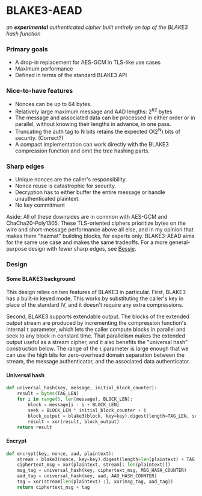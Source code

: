 # BLAKE3-AEAD

*an **experimental** authenticated cipher built entirely on top of the BLAKE3
hash function*

### Primary goals

- A drop-in replacement for AES-GCM in TLS-like use cases
- Maximum performance
- Defined in terms of the standard BLAKE3 API

### Nice-to-have features

- Nonces can be up to 64 bytes.
- Relatively large maximum message and AAD lengths: 2<sup>62</sup> bytes
- The message and associated data can be processed in either order or in
  parallel, without knowing their lengths in advance, in one pass.
- Truncating the auth tag to N bits retains the expected O(2<sup>N</sup>) bits
  of security. (Correct?)
- A compact implementation can work directly with the BLAKE3 compression
  function and omit the tree hashing parts.

### Sharp edges

- Unique nonces are the caller's responsibility.
- Nonce reuse is catastrophic for security.
- Decryption has to either buffer the entire message or handle unauthenticated
  plaintext.
- No key commitment

Aside: All of these downsides are in common with AES-GCM and ChaCha20-Poly1305.
These TLS-oriented ciphers prioritize bytes on the wire and short-message
performance above all else, and in my opinion that makes them "hazmat" building
blocks, for experts only. BLAKE3-AEAD aims for the same use case and makes the
same tradeoffs. For a more general-purpose design with fewer sharp edges, see
[Bessie](https://github.com/oconnor663/bessie).

### Design

#### Some BLAKE3 background

This design relies on two features of BLAKE3 in particular. First, BLAKE3 has a
built-in keyed mode. This works by substituting the caller's key in place of
the standard IV, and it doesn't require any extra compressions.

Second, BLAKE3 supports extendable output. The blocks of the extended output
stream are produced by incrementing the compression function's internal `t`
parameter, which lets the caller compute blocks in parallel and seek to any
block in constant time. That parallelism makes the extended output useful as a
stream cipher, and it also benefits the "universal hash" construction below.
The range of the `t` parameter is large enough that we can use the high bits
for zero-overhead domain separation between the stream, the message
authenticator, and the associated data authenticator.

#### Universal hash

```python
def universal_hash(key, message, initial_block_counter):
    result = bytes(TAG_LEN)
    for i in range(0, len(message), BLOCK_LEN):
        block = message[i : i + BLOCK_LEN]
        seek = BLOCK_LEN * initial_block_counter + i
        block_output = blake3(block, key=key).digest(length=TAG_LEN, seek=seek)
        result = xor(result, block_output)
    return result
```

#### Encrypt

```python
def encrypt(key, nonce, aad, plaintext):
    stream = blake3(nonce, key=key).digest(length=len(plaintext) + TAG_LEN)
    ciphertext_msg = xor(plaintext, stream[: len(plaintext)])
    msg_tag = universal_hash(key, ciphertext_msg, MSG_HASH_COUNTER)
    aad_tag = universal_hash(key, aad, AAD_HASH_COUNTER)
    tag = xor(stream[len(plaintext) :], xor(msg_tag, aad_tag))
    return ciphertext_msg + tag
```
